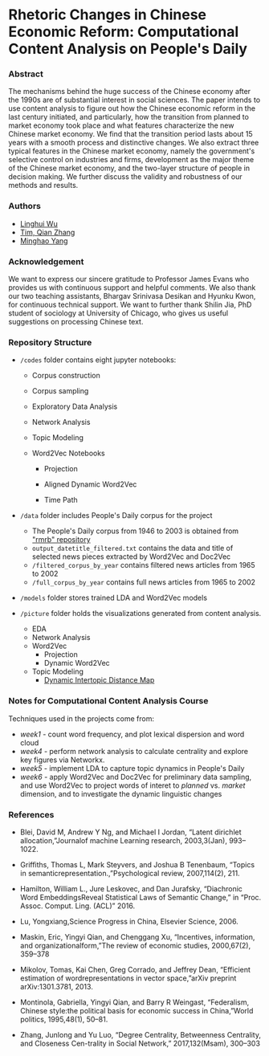 # Rhetoric Changes in Chinese Economic Reform: Computational Content Analysis on People's Daily 

### Abstract

The mechanisms behind the huge success of the Chinese economy after the 1990s are of substantial interest in social sciences. The paper intends to use content analysis to figure out how the Chinese economic reform in the last century initiated, and particularly, how the transition from planned to market economy took place and what features characterize the new Chinese market economy. We find that the transition period lasts about 15 years with a smooth process and distinctive changes. We also extract three typical features in the Chinese market economy, namely the government's selective control on industries and firms, development as the major theme of the Chinese market economy, and the two-layer structure of people in decision making. We further discuss the validity and robustness of our methods and results. 

### Authors

- [Linghui Wu](https://github.com/linghui-wu)
- [Tim, Qian Zhang](https://github.com/timqzhang)
- [Minghao Yang](https://github.com/WMhYang)

### Acknowledgement

We want to express our sincere gratitude to Professor James Evans who provides us with continuous support and helpful comments. We also thank our two teaching assistants, Bhargav Srinivasa Desikan and Hyunku Kwon, for continuous technical support. We want to further thank Shilin Jia, PhD student of sociology at University of Chicago, who gives us useful suggestions on processing Chinese text.

### Repository Structure

- `/codes` folder contains eight jupyter notebooks:

  - Corpus construction

  - Corpus sampling

  - Exploratory Data Analysis

  - Network Analysis

  - Topic Modeling

  - Word2Vec Notebooks

    - Projection
    - Aligned Dynamic Word2Vec

    - Time Path

- `/data` folder includes People's Daily corpus for the project

  - The People's Daily corpus from 1946 to 2003 is obtained from ["rmrb" repository](https://github.com/fangj/rmrb)
  - `output_datetitle_filtered.txt`  contains the data and title of selected news pieces extracted by Word2Vec and Doc2Vec
  - `/filtered_corpus_by_year` contains filtered news articles from 1965 to 2002
  - `/full_corpus_by_year` contains full news articles from 1965 to 2002

- `/models` folder stores trained LDA  and Word2Vec models

- `/picture` folder holds the visualizations generated from content analysis.

  - EDA
  - Network Analysis
  - Word2Vec
    - Projection
    - Dynamic Word2Vec
  - Topic Modeling
    - [Dynamic Intertopic Distance Map](https://htmlpreview.github.io/?https://github.com/WMhYang/EconContent/blob/master/pictures/topic_modeling/rmrb_lda.html)

### Notes for Computational Content Analysis Course

Techniques used in the projects come from:

- *week1* - count word frequency, and plot lexical dispersion and word cloud
- *week4* - perform network analysis to calculate centrality and explore key figures via Networkx. 
- *week5* - implement LDA to capture topic dynamics in People's Daily
- *week6* - apply Word2Vec and Doc2Vec for preliminary data sampling, and use Word2Vec to project words of interet to *planned* vs. *market* dimension, and to investigate the dynamic linguistic changes

### References

- Blei, David M, Andrew Y Ng, and Michael I Jordan, “Latent dirichlet allocation,”Journalof machine Learning research, 2003,3(Jan), 993–1022.

- Griffiths, Thomas L, Mark Steyvers, and Joshua B Tenenbaum, “Topics in semanticrepresentation.,”Psychological review, 2007,114(2), 211.

- Hamilton, William L., Jure Leskovec, and Dan Jurafsky, “Diachronic Word EmbeddingsReveal Statistical Laws of Semantic Change,” in “Proc. Assoc. Comput. Ling. (ACL)” 2016.

- Lu, Yongxiang,Science Progress in China, Elsevier Science, 2006.
- Maskin, Eric, Yingyi Qian, and Chenggang Xu, “Incentives, information, and organizationalform,”The review of economic studies, 2000,67(2), 359–378

- Mikolov, Tomas, Kai Chen, Greg Corrado, and Jeffrey Dean, “Efficient estimation of wordrepresentations in vector space,”arXiv preprint arXiv:1301.3781, 2013.

- Montinola, Gabriella, Yingyi Qian, and Barry R Weingast, “Federalism, Chinese style:the political basis for economic success in China,”World politics, 1995,48(1), 50–81.

- Zhang, Junlong and Yu Luo, “Degree Centrality, Betweenness Centrality, and Closeness Cen-trality in Social Network,” 2017,132(Msam), 300–303